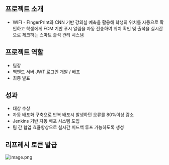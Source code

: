 ## 프로젝트 소개

- WIFI - FIngerPrint와 CNN 기반 강의실 예측을 활용해 학생의 위치를 자동으로 확인하고
  학생에게 FCM 기반 푸시 알림을 자동 전송하여 위치 확인 및 출석을 실시간으로 체크하는 스마트 출석 관리 시스템


## 프로젝트 역할
- 팀장
- 백엔드 서버 JWT 로그인 개발 / 배포
- 최종 발표


## 성과
- 대상 수상
- 자동 배포화 구축으로 반복 배포시 발생하던 오류를 80%이상 감소
- Jenkins 기반 자동 배포 시스템 도입
- 팀 간 협업 효율향상으로 실시간 피드백 루프 가능하도록 생성


## 리프레시 토큰 발급
![image.png](attachment:0e43f571-afe8-4538-a87f-4b725ed28779:image.png)

